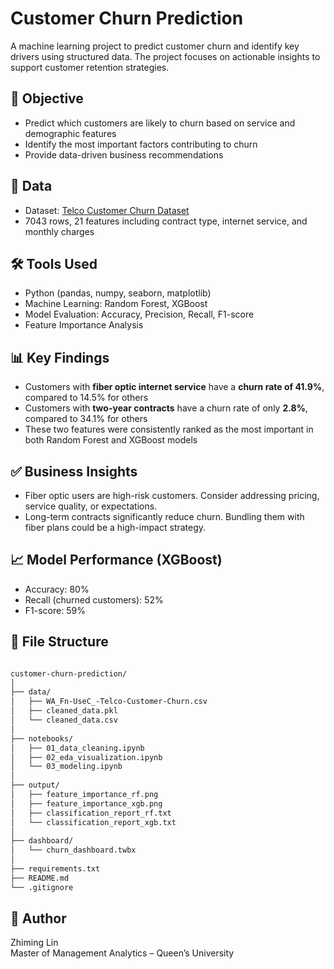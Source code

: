 # Customer Churn Prediction

A machine learning project to predict customer churn and identify key drivers using structured data. The project focuses on actionable insights to support customer retention strategies.

## 📌 Objective

- Predict which customers are likely to churn based on service and demographic features
- Identify the most important factors contributing to churn
- Provide data-driven business recommendations

## 📂 Data

- Dataset: [Telco Customer Churn Dataset](https://www.kaggle.com/datasets/blastchar/telco-customer-churn)
- 7043 rows, 21 features including contract type, internet service, and monthly charges

## 🛠️ Tools Used

- Python (pandas, numpy, seaborn, matplotlib)
- Machine Learning: Random Forest, XGBoost
- Model Evaluation: Accuracy, Precision, Recall, F1-score
- Feature Importance Analysis

## 📊 Key Findings

- Customers with **fiber optic internet service** have a **churn rate of 41.9%**, compared to 14.5% for others
- Customers with **two-year contracts** have a churn rate of only **2.8%**, compared to 34.1% for others
- These two features were consistently ranked as the most important in both Random Forest and XGBoost models

## ✅ Business Insights

- Fiber optic users are high-risk customers. Consider addressing pricing, service quality, or expectations.
- Long-term contracts significantly reduce churn. Bundling them with fiber plans could be a high-impact strategy.

## 📈 Model Performance (XGBoost)

- Accuracy: 80%
- Recall (churned customers): 52%
- F1-score: 59%

## 📁 File Structure

```bash

customer-churn-prediction/
│
├── data/                       
│   ├── WA_Fn-UseC_-Telco-Customer-Churn.csv
│   ├── cleaned_data.pkl
│   └── cleaned_data.csv
│
├── notebooks/                    
│   ├── 01_data_cleaning.ipynb
│   ├── 02_eda_visualization.ipynb
│   └── 03_modeling.ipynb
│
├── output/                       
│   ├── feature_importance_rf.png
│   ├── feature_importance_xgb.png
│   ├── classification_report_rf.txt
│   └── classification_report_xgb.txt
│
├── dashboard/                    
│   └── churn_dashboard.twbx
│
├── requirements.txt              
├── README.md                     
└── .gitignore                    

```

## 🔖 Author

Zhiming Lin  
Master of Management Analytics – Queen’s University
